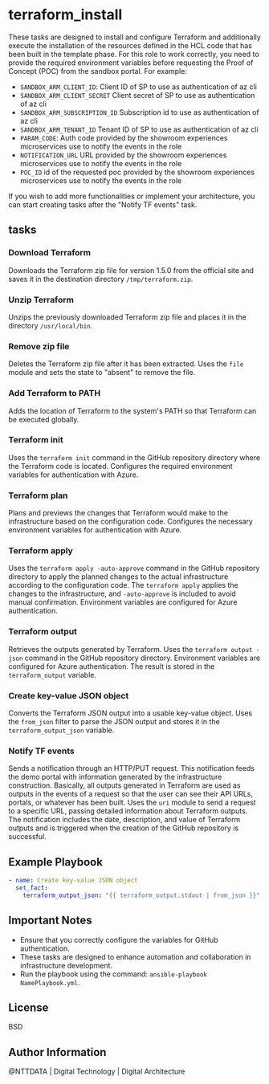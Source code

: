 terraform_install
=================

These tasks are designed to install and configure Terraform and additionally execute the installation of the resources defined in the HCL code that has been built in the template phase. For this role to work correctly, you need to provide the required environment variables before requesting the Proof of Concept (POC) from the sandbox portal. For example:

-   `SANDBOX_ARM_CLIENT_ID`: Client ID of SP to use as authentication of az cli
-   `SANDBOX_ARM_CLIENT_SECRET` Client secret of SP to use as authentication of az cli
-   `SANDBOX_ARM_SUBSCRIPTION_ID` Subscription id to use as authentication of az cli
-   `SANDBOX_ARM_TENANT_ID` Tenant ID of SP to use as authentication of az cli
-   `PARAM_CODE`: Auth code provided by the showroom experiences microservices use to notify the events in the role
-   `NOTIFICATION_URL` URL provided by the showroom experiences microservices use to notify the events in the role
-   `POC_ID` id of the requested poc provided by the showroom experiences microservices use to notify the events in the role

If you wish to add more functionalities or implement your architecture, you can start creating tasks after the "Notify TF events" task.

tasks
-----

### Download Terraform

Downloads the Terraform zip file for version 1.5.0 from the official site and saves it in the destination directory `/tmp/terraform.zip`.

### Unzip Terraform

Unzips the previously downloaded Terraform zip file and places it in the directory `/usr/local/bin`.

### Remove zip file

Deletes the Terraform zip file after it has been extracted. Uses the `file` module and sets the state to "absent" to remove the file.

### Add Terraform to PATH

Adds the location of Terraform to the system's PATH so that Terraform can be executed globally.

### Terraform init

Uses the `terraform init` command in the GitHub repository directory where the Terraform code is located. Configures the required environment variables for authentication with Azure.

### Terraform plan

Plans and previews the changes that Terraform would make to the infrastructure based on the configuration code. Configures the necessary environment variables for authentication with Azure.

### Terraform apply

Uses the `terraform apply -auto-approve` command in the GitHub repository directory to apply the planned changes to the actual infrastructure according to the configuration code. The `terraform apply` applies the changes to the infrastructure, and `-auto-approve` is included to avoid manual confirmation. Environment variables are configured for Azure authentication.

### Terraform output

Retrieves the outputs generated by Terraform. Uses the `terraform output -json` command in the GitHub repository directory. Environment variables are configured for Azure authentication. The result is stored in the `terraform_output` variable.

### Create key-value JSON object

Converts the Terraform JSON output into a usable key-value object. Uses the `from_json` filter to parse the JSON output and stores it in the `terraform_output_json` variable.

### Notify TF events

Sends a notification through an HTTP/PUT request. This notification feeds the demo portal with information generated by the infrastructure construction. Basically, all outputs generated in Terraform are used as outputs in the events of a request so that the user can see their API URLs, portals, or whatever has been built. Uses the `uri` module to send a request to a specific URL, passing detailed information about Terraform outputs. The notification includes the date, description, and value of Terraform outputs and is triggered when the creation of the GitHub repository is successful.

Example Playbook
----------------

```yaml
- name: Create key-value JSON object
  set_fact:
    terraform_output_json: "{{ terraform_output.stdout | from_json }}"
```
Important Notes
---------------

-   Ensure that you correctly configure the variables for GitHub authentication.
-   These tasks are designed to enhance automation and collaboration in infrastructure development.
-   Run the playbook using the command: `ansible-playbook NamePlaybook.yml`.

License
-------

BSD

Author Information
------------------

@NTTDATA | Digital Technology | Digital Architecture